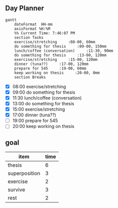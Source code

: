## Day Planner
```mermaid
gantt
    dateFormat  HH-mm
    axisFormat %H:%M
    %% Current Time: 7:46:07 PM
    section Tasks
    exercise/stretching     :08-00, 60mm
    do something for thesis     :09-00, 150mm
    lunch/coffee (conversation)     :11-30, 90mm
    do something for thesis     :13-00, 120mm
    exercise/stretching     :15-00, 120mm
    dinner (tuna??)     :17-00, 120mm
    prepare for 545     :19-00, 60mm
    keep working on thesis     :20-00, 0mm
    section Breaks

```

- [x] 08:00 exercise/stretching
- [x] 09:00 do something for thesis
- [x] 11:30 lunch/coffee (conversation)
- [x] 13:00 do something for thesis
- [x] 15:00 exercise/stretching
- [x] 17:00 dinner (tuna??)
- [ ] 19:00 prepare for 545
- [ ] 20:00 keep working on thesis

## goal
|item|time|
|----|----|
|thesis|6|
|superposition|3|
|exercise|2|
|survive|3|
|rest|2|
